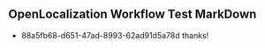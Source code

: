 ## OpenLocalization Workflow Test MarkDown
* 88a5fb68-d651-47ad-8993-62ad91d5a78d 
thanks!<!--HONumber=Mar16_HO3-->
